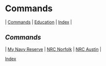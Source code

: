 # Commands

<link rel="stylesheet" href="dark-theme.css">

| [Commands](./commands.md) | [Education](./education.md) | [Index](./index.md) |

## _Commands_

| [My Navy Reserve](https://www.mynrh.navy.mil/) | [NRC Norfolk](https://private.navyreserve.navy.mil/RCC/NRMA_NFK/NORFOLK/) | [NRC Austin](https://private.navyreserve.navy.mil/RCC/NRSE_FW/AUSTIN/Pages/NRH_Default.aspx) |


[Index](./index.md)
